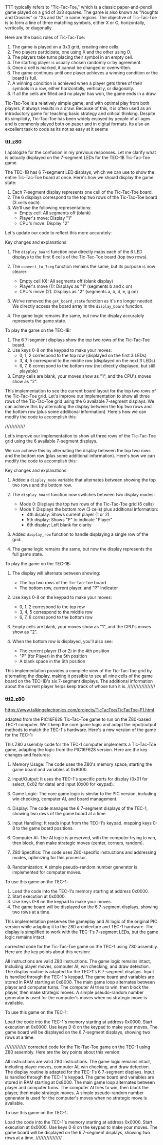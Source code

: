 TTT typically refers to "Tic-Tac-Toe," which is a classic paper-and-pencil game played on a grid of 3x3 squares. The game is also known as "Noughts and Crosses" or "Xs and Os" in some regions. The objective of Tic-Tac-Toe is to form a line of three matching symbols, either X or O, horizontally, vertically, or diagonally.

Here are the basic rules of Tic-Tac-Toe:

1. The game is played on a 3x3 grid, creating nine cells.
2. Two players participate, one using X and the other using O.
3. The players take turns placing their symbol in an empty cell.
4. The starting player is usually chosen randomly or by agreement.
5. Once a cell is marked, it cannot be changed or overwritten.
6. The game continues until one player achieves a winning condition or the board is full.
7. A winning condition is achieved when a player gets three of their symbols in a row, either horizontally, vertically, or diagonally.
8. If all the cells are filled and no player has won, the game ends in a draw.

Tic-Tac-Toe is a relatively simple game, and with optimal play from both players, it always results in a draw. Because of this, it is often used as an introductory game for teaching basic strategy and critical thinking. Despite its simplicity, Tic-Tac-Toe has been widely enjoyed by people of all ages and is commonly played both on paper and in digital formats. Its also an excellent task to code as its not as easy at it seems

### ttt.z80
I apologize for the confusion in my previous responses. Let me clarify what is actually displayed on the 7-segment LEDs for the TEC-1B Tic-Tac-Toe game.

The TEC-1B has 6 7-segment LED displays, which we can use to show the entire Tic-Tac-Toe board at once. Here's how we should display the game state:

1. Each 7-segment display represents one cell of the Tic-Tac-Toe board.
2. The 6 displays correspond to the top two rows of the Tic-Tac-Toe board (3 cells each).
3. We'll use the following representations:
   - Empty cell: All segments off (blank)
   - Player's move: Display "1"
   - CPU's move: Display "2"

Let's update our code to reflect this more accurately:


 

Key changes and explanations:

1. The `display_board` function now directly maps each of the 6 LED displays to the first 6 cells of the Tic-Tac-Toe board (top two rows).

2. The `convert_to_7seg` function remains the same, but its purpose is now clearer:
   - Empty cell (0): All segments off (blank display)
   - Player's move (1): Displays as "1" (segments b and c on)
   - CPU's move (2): Displays as "2" (segments a, b, d, e, g on)

3. We've removed the `get_board_state` function as it's no longer needed. We directly access the board array in the `display_board` function.

4. The game logic remains the same, but now the display accurately represents the game state.

To play the game on the TEC-1B:

1. The 6 7-segment displays show the top two rows of the Tic-Tac-Toe board.
2. Use keys 0-8 on the keypad to make your moves:
   - 0, 1, 2 correspond to the top row (displayed on the first 3 LEDs)
   - 3, 4, 5 correspond to the middle row (displayed on the next 3 LEDs)
   - 6, 7, 8 correspond to the bottom row (not directly displayed, but still playable)
3. Empty cells are blank, your moves show as "1", and the CPU's moves show as "2".

This implementation to see the current board layout for the top two rows of the Tic-Tac-Toe grid.
Let's improve our implementation to show all three rows of the Tic-Tac-Toe grid using the 6 available 7-segment displays.
We can achieve this by alternating the display between the top two rows and the bottom row (plus some additional information). Here's how we can modify the code to accomplish this:

/////////////

 Let's improve our implementation to show all three rows of the Tic-Tac-Toe grid using the 6 available 7-segment displays.

We can achieve this by alternating the display between the top two rows and the bottom row (plus some additional information). Here's how we can modify the code to accomplish this:


 
Key changes and explanations:

1. Added a `display_mode` variable that alternates between showing the top two rows and the bottom row.

2. The `display_board` function now switches between two display modes:
   - Mode 0: Displays the top two rows of the Tic-Tac-Toe grid (6 cells)
   - Mode 1: Displays the bottom row (3 cells) plus additional information:
     * 4th display: Shows current player (1 or 2)
     * 5th display: Shows "P" to indicate "Player"
     * 6th display: Left blank for clarity

3. Added `display_row` function to handle displaying a single row of the grid.

4. The game logic remains the same, but now the display represents the full game state.

To play the game on the TEC-1B:

1. The display will alternate between showing:
   - The top two rows of the Tic-Tac-Toe board
   - The bottom row, current player, and "P" indicator

2. Use keys 0-8 on the keypad to make your moves:
   - 0, 1, 2 correspond to the top row
   - 3, 4, 5 correspond to the middle row
   - 6, 7, 8 correspond to the bottom row

3. Empty cells are blank, your moves show as "1", and the CPU's moves show as "2".

4. When the bottom row is displayed, you'll also see:
   - The current player (1 or 2) in the 4th position
   - "P" (for Player) in the 5th position
   - A blank space in the 6th position

This implementation provides a complete view of the Tic-Tac-Toe grid by alternating the display, making it possible to see all nine cells of the game board on the TEC-1B's six 7-segment displays. The additional information about the current player helps keep track of whose turn it is.
//////////////////

### ttt2.z80
https://www.talkingelectronics.com/projects/TicTacToe/TicTacToe-P1.html

adapted from the PIC16F628 Tic-Tac-Toe game to run on the Z80-based TEC-1 computer. We'll keep the core game logic and adapt the input/output methods to match the TEC-1's hardware. Here's a new version of the game for the TEC-1:


This Z80 assembly code for the TEC-1 computer implements a Tic-Tac-Toe game, adapting the logic from the PIC16F628 version. Here are the key changes and features:

1. Memory Usage: The code uses the Z80's memory space, starting the game board and variables at 0x8000.

2. Input/Output: It uses the TEC-1's specific ports for display (0x01 for select, 0x02 for data) and input (0x00 for keypad).

3. Game Logic: The core game logic is similar to the PIC version, including win checking, computer AI, and board management.

4. Display: The code manages the 6 7-segment displays of the TEC-1, showing two rows of the game board at a time.

5. Input Handling: It reads input from the TEC-1's keypad, mapping keys 0-8 to the game board positions.

6. Computer AI: The AI logic is preserved, with the computer trying to win, then block, then make strategic moves (center, corners, random).

7. Z80 Specifics: The code uses Z80-specific instructions and addressing modes, optimizing for this processor.

8. Randomization: A simple pseudo-random number generator is implemented for computer moves.

To use this game on the TEC-1:

1. Load the code into the TEC-1's memory starting at address 0x0000.
2. Start execution at 0x0000.
3. Use keys 0-8 on the keypad to make your moves.
4. The game board will be displayed on the 6 7-segment displays, showing two rows at a time.

This implementation preserves the gameplay and AI logic of the original PIC version while adapting it to the Z80 architecture and TEC-1 hardware. The display is simplified to work with the TEC-1's 7-segment LEDs, but the game logic remains intact.

corrected code for the Tic-Tac-Toe game on the TEC-1 using Z80 assembly. Here are the key points about this version:

All instructions are valid Z80 instructions.
The game logic remains intact, including player moves, computer AI, win checking, and draw detection.
The display routine is adapted for the TEC-1's 6 7-segment displays.
Input is handled through the TEC-1's keypad.
The game board and variables are stored in RAM starting at 0x8000.
The main game loop alternates between player and computer turns.
The computer AI tries to win, then block the player, then make strategic moves.
A simple pseudo-random number generator is used for the computer's moves when no strategic move is available.

To use this game on the TEC-1:

Load the code into the TEC-1's memory starting at address 0x0000.
Start execution at 0x0000.
Use keys 0-8 on the keypad to make your moves.
The game board will be displayed on the 6 7-segment displays, showing two rows at a time.


//////////////
corrected code for the Tic-Tac-Toe game on the TEC-1 using Z80 assembly. Here are the key points about this version:

All instructions are valid Z80 instructions.
The game logic remains intact, including player moves, computer AI, win checking, and draw detection.
The display routine is adapted for the TEC-1's 6 7-segment displays.
Input is handled through the TEC-1's keypad.
The game board and variables are stored in RAM starting at 0x8000.
The main game loop alternates between player and computer turns.
The computer AI tries to win, then block the player, then make strategic moves.
A simple pseudo-random number generator is used for the computer's moves when no strategic move is available.

To use this game on the TEC-1:

Load the code into the TEC-1's memory starting at address 0x0000.
Start execution at 0x0000.
Use keys 0-8 on the keypad to make your moves.
The game board will be displayed on the 6 7-segment displays, showing two rows at a time.
/////////////////

